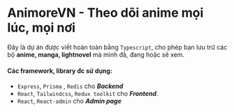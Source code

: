 # AnimoreVN - Theo dõi anime mọi lúc, mọi nơi

Đây là dự án được viết hoàn toàn bằng `Typescript`, cho phép bạn lưu trữ các bộ **anime, manga, lightnovel** mà mình đã, đang hoặc sẽ xem.

#### Các framework, library  đc sử dụng:

- `Express`, `Prisma` , `Redis` cho ***Backend***
- `React`, `Tailwindcss`, `Redux toolkit` cho ***Frontend***.
- `React`, `React-admin` cho ***Admin page***